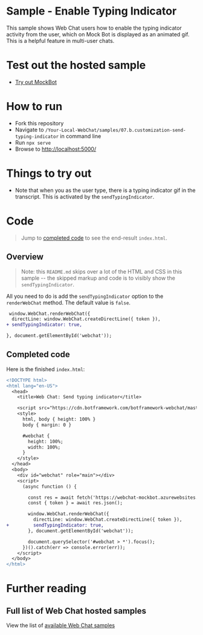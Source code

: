 # Sample - Enable Typing Indicator

This sample shows Web Chat users how to enable the typing indicator activity from the user, which on Mock Bot is displayed as an animated gif. This is a helpful feature in multi-user chats.

# Test out the hosted sample

- [Try out MockBot](https://microsoft.github.io/BotFramework-WebChat/07.b.customization-send-typing-indicator)

# How to run

- Fork this repository
- Navigate to `/Your-Local-WebChat/samples/07.b.customization-send-typing-indicator` in command line
- Run `npx serve`
- Browse to [http://localhost:5000/](http://localhost:5000/)

# Things to try out

- Note that when you as the user type, there is a typing indicator gif in the transcript. This is activated by the `sendTypingIndicator`.

# Code

> Jump to [completed code](#completed-code) to see the end-result `index.html`.

## Overview

> Note: this `README.md` skips over a lot of the HTML and CSS in this sample -- the skipped markup and code is to visibly show the `sendTypingIndicator`.

All you need to do is add the `sendTypingIndicator` option to the `renderWebChat` method. The default value is `false`.

```diff
 window.WebChat.renderWebChat({
  directLine: window.WebChat.createDirectLine({ token }),
+ sendTypingIndicator: true,

}, document.getElementById('webchat'));

```

## Completed code

Here is the finished `index.html`:

```diff
<!DOCTYPE html>
<html lang="en-US">
  <head>
    <title>Web Chat: Send typing indicator</title>

    <script src="https://cdn.botframework.com/botframework-webchat/master/webchat.js"></script>
    <style>
      html, body { height: 100% }
      body { margin: 0 }

      #webchat {
        height: 100%;
        width: 100%;
      }
    </style>
  </head>
  <body>
    <div id="webchat" role="main"></div>
    <script>
      (async function () {

        const res = await fetch('https://webchat-mockbot.azurewebsites.net/directline/token', { method: 'POST' });
        const { token } = await res.json();

        window.WebChat.renderWebChat({
          directLine: window.WebChat.createDirectLine({ token }),
+         sendTypingIndicator: true,
        }, document.getElementById('webchat'));

        document.querySelector('#webchat > *').focus();
      })().catch(err => console.error(err));
    </script>
  </body>
</html>

```

# Further reading

## Full list of Web Chat hosted samples

View the list of [available Web Chat samples](https://github.com/Microsoft/BotFramework-WebChat/tree/master/samples)
